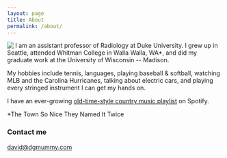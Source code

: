 ```yaml
---
layout: page
title: About
permalink: /about/
---
```


<img src = "~/images/hiking.png" align="left">
I am an assistant professor of Radiology at Duke University. I grew up in Seattle, attended Whitman College in Walla Walla, WA*, and did my graduate work at the University of Wisconsin -- Madison.

My hobbies include tennis, languages, playing baseball & softball, watching MLB and the Carolina Hurricanes, talking about electric cars, and playing every stringed instrument I can get my hands on.

I have an ever-growing <a href="https://open.spotify.com/playlist/2SLqGJgTeSdgfPUCh9K5ml?si=_o68yjrDT5e5WyzfQVoXXA">old-time-style country music playlist</a> on Spotify.

*The Town So Nice They Named It Twice

### Contact me

[david@dgmummy.com](mailto:david@dgmummy)
